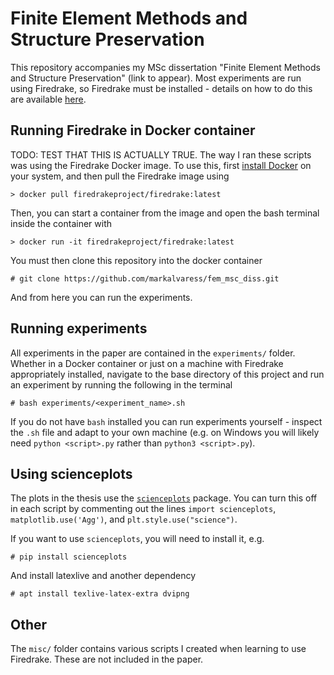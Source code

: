 # Finite Element Methods and Structure Preservation

This repository accompanies my MSc dissertation "Finite Element Methods and Structure Preservation" (link to appear). Most experiments are run using Firedrake, so Firedrake must be installed - details on how to do this are available [here](https://www.firedrakeproject.org/firedrake/install).

## Running Firedrake in Docker container
TODO: TEST THAT THIS IS ACTUALLY TRUE. The way I ran these scripts was using the Firedrake Docker image. To use this, first [install Docker](https://docs.docker.com/desktop/) on your system, and then pull the Firedrake image using
```
> docker pull firedrakeproject/firedrake:latest
```
Then, you can start a container from the image and open the bash terminal inside the container with
```
> docker run -it firedrakeproject/firedrake:latest
```
You must then clone this repository into the docker container
```
# git clone https://github.com/markalvaress/fem_msc_diss.git
```
And from here you can run the experiments.

## Running experiments
All experiments in the paper are contained in the `experiments/` folder. Whether in a Docker container or just on a machine with Firedrake appropriately installed, navigate to the base directory of this project and run an experiment by running the following in the terminal
```
# bash experiments/<experiment_name>.sh
```
If you do not have `bash` installed you can run experiments yourself - inspect the `.sh` file and adapt to your own machine (e.g. on Windows you will likely need `python <script>.py` rather than `python3 <script>.py`).

## Using scienceplots

The plots in the thesis use the [`scienceplots`](https://github.com/garrettj403/SciencePlots) package. You can turn this off in each script by commenting out the lines `import scienceplots`, `matplotlib.use('Agg')`, and `plt.style.use("science")`.

If you want to use `scienceplots`, you will need to install it, e.g.
```
# pip install scienceplots
```
And install latexlive and another dependency
```
# apt install texlive-latex-extra dvipng
```

## Other
The `misc/` folder contains various scripts I created when learning to use Firedrake. These are not included in the paper.